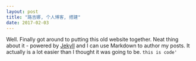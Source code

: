 ```yaml
---
layout: post
title: "路吉娜, 个人博客, 搭建"
date: 2017-02-03
---
```


Well. Finally got around to putting this old website together. Neat thing about it - powered by [Jekyll](http://jekyllrb.com) and I can use Markdown to author my posts. It actually is a lot easier than I thought it was going to be.
<code>this is code'</code>

